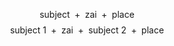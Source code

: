 $$
\text{subject }+\text{ zai }+\text{ place}
$$
$$
\text{subject 1 }+\text{ zai }+\text{ subject 2 }+\text{ place}
$$


